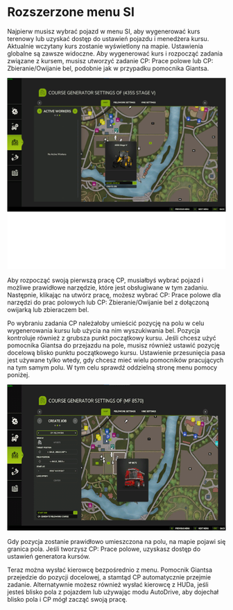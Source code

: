 # Rozszerzone menu SI

Najpierw musisz wybrać pojazd w menu SI, aby wygenerować kurs terenowy lub uzyskać dostęp do ustawień pojazdu i menedżera kursu.
Aktualnie wczytany kurs zostanie wyświetlony na mapie.
Ustawienia globalne są zawsze widoczne.
Aby wygenerować kurs i rozpocząć zadania związane z kursem, musisz utworzyć zadanie CP: Prace polowe lub CP: Zbieranie/Owijanie bel, podobnie jak w przypadku pomocnika Giantsa.


![Image](/translation_data/startjobmenuhelp_0_0_1024_895.png)

Aby rozpocząć swoją pierwszą pracę CP, musiałbyś wybrać pojazd i możliwe prawidłowe narzędzie, które jest obsługiwane w tym zadaniu.
Następnie, klikając na utwórz pracę, możesz wybrać CP: Prace polowe dla narzędzi do prac polowych lub CP: Zbieranie/Owijanie bel
z dołączoną owijarką lub zbieraczem bel.


Po wybraniu zadania CP należałoby umieścić pozycję na polu w celu wygenerowania kursu lub użycia na nim wyszukiwania bel.
Pozycja kontroluje również z grubsza punkt początkowy kursu.
Jeśli chcesz użyć pomocnika Giantsa do przejazdu na pole, musisz również ustawić pozycję docelową blisko punktu początkowego kursu.
Ustawienie przesunięcia pasa jest używane tylko wtedy, gdy chcesz mieć wielu pomocników pracujących na tym samym polu. W tym celu sprawdź oddzielną stronę menu pomocy poniżej.


![Image](/translation_data/readyjobmenuhelp_0_0_765_510.png)

Gdy pozycja zostanie prawidłowo umieszczona na polu, na mapie pojawi się granica pola.
Jeśli tworzysz CP: Prace polowe, uzyskasz dostęp do ustawień generatora kursów.

Teraz można wysłać kierowcę bezpośrednio z menu. Pomocnik Giantsa przejedzie do pozycji docelowej, a stamtąd CP automatycznie przejmie zadanie.
Alternatywnie możesz również wysłać kierowcę z HUDa, jeśli jesteś blisko pola z pojazdem lub używając modu AutoDrive, aby dojechał blisko pola i CP mógł zacząć swoją pracę.


